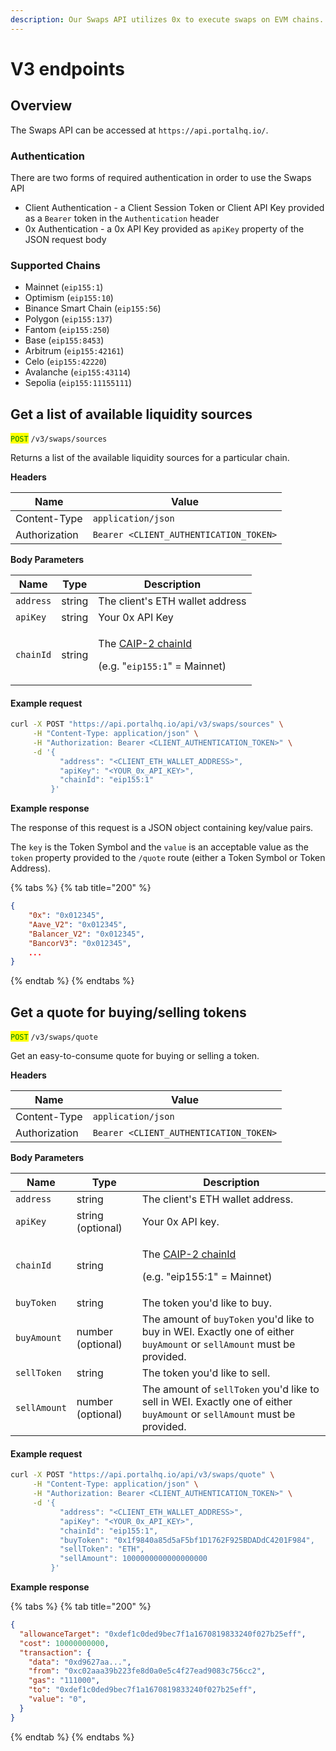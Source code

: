 ```yaml
---
description: Our Swaps API utilizes 0x to execute swaps on EVM chains.
---
```


# V3 endpoints

## Overview

The Swaps API can be accessed at `https://api.portalhq.io/`.

### Authentication

There are two forms of required authentication in order to use the Swaps API

* Client Authentication - a Client Session Token or Client API Key provided as a `Bearer` token in the `Authentication` header
* 0x Authentication - a 0x API Key provided as `apiKey` property of the JSON request body

### Supported Chains

* Mainnet (`eip155:1`)
* Optimism (`eip155:10`)
* Binance Smart Chain (`eip155:56`)
* Polygon (`eip155:137`)
* Fantom (`eip155:250`)
* Base (`eip155:8453`)
* Arbitrum (`eip155:42161`)
* Celo (`eip155:42220`)
* Avalanche (`eip155:43114`)
* Sepolia (`eip155:11155111`)

## Get a list of available liquidity sources

<mark style="color:green;">`POST`</mark> `/v3/swaps/sources`

Returns a list of the available liquidity sources for a particular chain.

**Headers**

| Name          | Value                                  |
| ------------- | -------------------------------------- |
| Content-Type  | `application/json`                     |
| Authorization | `Bearer <CLIENT_AUTHENTICATION_TOKEN>` |

**Body Parameters**

| Name      | Type   | Description                                                                                                                                             |
| --------- | ------ | ------------------------------------------------------------------------------------------------------------------------------------------------------- |
| `address` | string | The client's ETH wallet address                                                                                                                         |
| `apiKey`  | string | Your 0x API Key                                                                                                                                         |
| `chainId` | string | <p>The <a href="https://github.com/ChainAgnostic/CAIPs/blob/main/CAIPs/caip-2.md">CAIP-2 chainId</a></p><p>(e.g. "<code>eip155:1</code>" = Mainnet)</p> |

#### Example request

```bash
curl -X POST "https://api.portalhq.io/api/v3/swaps/sources" \
     -H "Content-Type: application/json" \
     -H "Authorization: Bearer <CLIENT_AUTHENTICATION_TOKEN>" \
     -d '{
           "address": "<CLIENT_ETH_WALLET_ADDRESS>",
           "apiKey": "<YOUR_0x_API_KEY>",
           "chainId": "eip155:1"
         }'
```

**Example response**

The response of this request is a JSON object containing key/value pairs.&#x20;

The `key` is the Token Symbol and the `value` is an acceptable value as the `token` property provided to the `/quote` route (either a Token Symbol or Token Address).

{% tabs %}
{% tab title="200" %}
```json
{
    "0x": "0x012345",
    "Aave_V2": "0x012345",
    "Balancer_V2": "0x012345",
    "BancorV3": "0x012345",
    ...
}
```
{% endtab %}
{% endtabs %}

## Get a quote for buying/selling tokens

<mark style="color:green;">`POST`</mark> `/v3/swaps/quote`

Get an easy-to-consume quote for buying or selling a token.

**Headers**

| Name          | Value                                  |
| ------------- | -------------------------------------- |
| Content-Type  | `application/json`                     |
| Authorization | `Bearer <CLIENT_AUTHENTICATION_TOKEN>` |

**Body Parameters**

| Name         | Type              | Description                                                                                                                                |
| ------------ | ----------------- | ------------------------------------------------------------------------------------------------------------------------------------------ |
| `address`    | string            | The client's ETH wallet address.                                                                                                           |
| `apiKey`     | string (optional) | Your 0x API key.                                                                                                                           |
| `chainId`    | string            | <p>The <a href="https://github.com/ChainAgnostic/CAIPs/blob/main/CAIPs/caip-2.md">CAIP-2 chainId</a></p><p>(e.g. "eip155:1" = Mainnet)</p> |
| `buyToken`   | string            | The token you'd like to buy.                                                                                                               |
| `buyAmount`  | number (optional) | The amount of `buyToken` you'd like to buy in WEI. Exactly one of either `buyAmount` or `sellAmount` must be provided.                     |
| `sellToken`  | string            | The token you'd like to sell.                                                                                                              |
| `sellAmount` | number (optional) | The amount of `sellToken` you'd like to sell in WEI. Exactly one of either `buyAmount` or `sellAmount` must be provided.                   |

#### Example request

```bash
curl -X POST "https://api.portalhq.io/api/v3/swaps/quote" \
     -H "Content-Type: application/json" \
     -H "Authorization: Bearer <CLIENT_AUTHENTICATION_TOKEN>" \
     -d '{
           "address": "<CLIENT_ETH_WALLET_ADDRESS>",
           "apiKey": "<YOUR_0x_API_KEY>",
           "chainId": "eip155:1",
           "buyToken": "0x1f9840a85d5aF5bf1D1762F925BDADdC4201F984",
           "sellToken": "ETH",
           "sellAmount": 1000000000000000000
         }'
```

**Example response**

{% tabs %}
{% tab title="200" %}
```json
{
  "allowanceTarget": "0xdef1c0ded9bec7f1a1670819833240f027b25eff",
  "cost": 10000000000,
  "transaction": {
    "data": "0xd9627aa...",
    "from": "0xc02aaa39b223fe8d0a0e5c4f27ead9083c756cc2",
    "gas": "111000",
    "to": "0xdef1c0ded9bec7f1a1670819833240f027b25eff",
    "value": "0",
  }
}
```
{% endtab %}
{% endtabs %}
